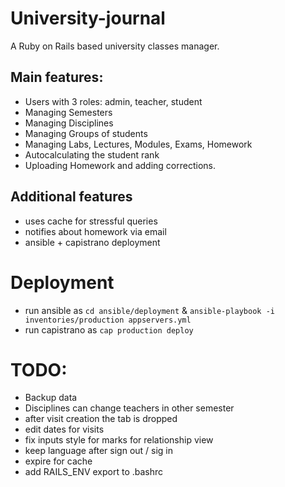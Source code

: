 # University-journal
A Ruby on Rails based university classes manager.

## Main features:
- Users with 3 roles: admin, teacher, student
- Managing Semesters
- Managing Disciplines
- Managing Groups of students
- Managing Labs, Lectures, Modules, Exams, Homework
- Autocalculating the student rank
- Uploading Homework and adding corrections.

## Additional features
- uses cache for stressful queries
- notifies about homework via email
- ansible + capistrano deployment

# Deployment
- run ansible as `cd ansible/deployment` & `ansible-playbook -i inventories/production appservers.yml`
- run capistrano as `cap production deploy`

# TODO:
- Backup data
- Disciplines can change teachers in other semester
- after visit creation the tab is dropped
- edit dates for visits
- fix inputs style for marks for relationship view
- keep language after sign out / sig in
- expire for cache
- add RAILS_ENV export to .bashrc